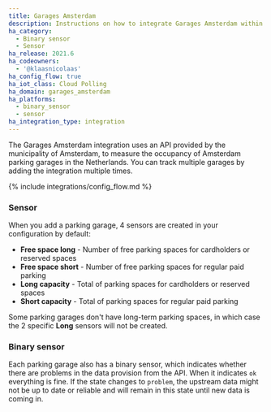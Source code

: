 ```yaml
---
title: Garages Amsterdam
description: Instructions on how to integrate Garages Amsterdam within Home Assistant.
ha_category:
  - Binary sensor
  - Sensor
ha_release: 2021.6
ha_codeowners:
  - '@klaasnicolaas'
ha_config_flow: true
ha_iot_class: Cloud Polling
ha_domain: garages_amsterdam
ha_platforms:
  - binary_sensor
  - sensor
ha_integration_type: integration
---
```


The Garages Amsterdam integration uses an API provided by the municipality of Amsterdam, to measure the occupancy of Amsterdam parking garages in the Netherlands. You can track multiple garages by adding the integration multiple times.

{% include integrations/config_flow.md %}

### Sensor

When you add a parking garage, 4 sensors are created in your configuration by default:

- **Free space long** - Number of free parking spaces for cardholders or reserved spaces
- **Free space short** - Number of free parking spaces for regular paid parking
- **Long capacity** - Total of parking spaces for cardholders or reserved spaces
- **Short capacity** - Total of parking spaces for regular paid parking

<div class='note warning'>

  Some parking garages don't have long-term parking spaces, in which case the 2 specific **Long** sensors will not be created.

</div>

### Binary sensor

Each parking garage also has a binary sensor, which indicates whether there are problems in the data provision from the API. When it indicates `ok` everything is fine. If the state changes to `problem`, the upstream data might not be up to date or reliable and will remain in this state until new data is coming in.
